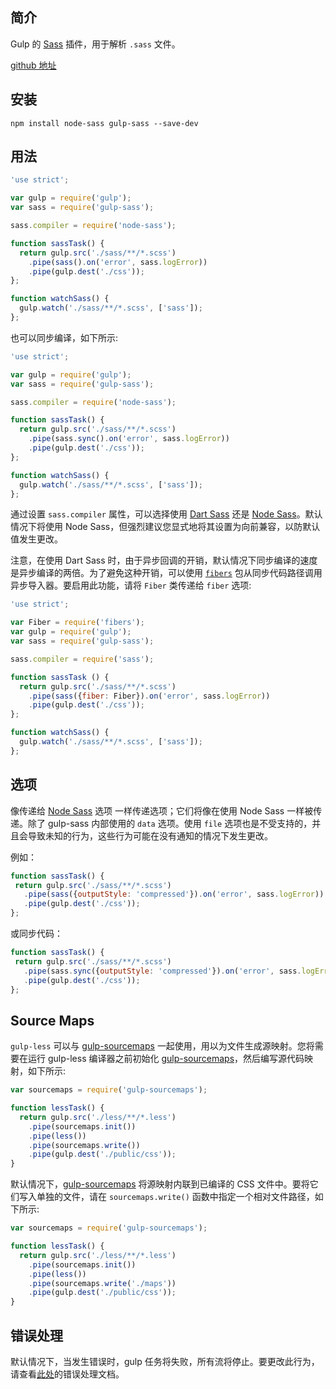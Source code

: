 ## 简介

Gulp 的 [Sass](https://www.sass.hk/) 插件，用于解析 `.sass` 文件。

[github 地址](https://github.com/dlmanning/gulp-sass)

## 安装

```
npm install node-sass gulp-sass --save-dev
```

## 用法

```js
'use strict';

var gulp = require('gulp');
var sass = require('gulp-sass');

sass.compiler = require('node-sass');

function sassTask() {
  return gulp.src('./sass/**/*.scss')
    .pipe(sass().on('error', sass.logError))
    .pipe(gulp.dest('./css'));
};

function watchSass() {
  gulp.watch('./sass/**/*.scss', ['sass']);
};
```

也可以同步编译，如下所示:

```js
'use strict';

var gulp = require('gulp');
var sass = require('gulp-sass');

sass.compiler = require('node-sass');

function sassTask() {
  return gulp.src('./sass/**/*.scss')
    .pipe(sass.sync().on('error', sass.logError))
    .pipe(gulp.dest('./css'));
};

function watchSass() {
  gulp.watch('./sass/**/*.scss', ['sass']);
};
```

通过设置 `sass.compiler` 属性，可以选择使用 [Dart Sass](http://sass-lang.com/dart-sass) 还是 [Node Sass](https://github.com/sass/node-sass)。默认情况下将使用 Node Sass，但强烈建议您显式地将其设置为向前兼容，以防默认值发生更改。

注意，在使用 Dart Sass 时，由于异步回调的开销，默认情况下同步编译的速度是异步编译的两倍。为了避免这种开销，可以使用  [`fibers`](https://www.npmjs.com/package/fibers) 包从同步代码路径调用异步导入器。要启用此功能，请将 `Fiber` 类传递给 `fiber` 选项:

```js
'use strict';

var Fiber = require('fibers');
var gulp = require('gulp');
var sass = require('gulp-sass');

sass.compiler = require('sass');

function sassTask () {
  return gulp.src('./sass/**/*.scss')
    .pipe(sass({fiber: Fiber}).on('error', sass.logError))
    .pipe(gulp.dest('./css'));
};

function watchSass() {
  gulp.watch('./sass/**/*.scss', ['sass']);
};
```

## 选项

像传递给 [Node Sass](https://github.com/sass/node-sass#options) 选项 一样传递选项；它们将像在使用 Node Sass 一样被传递。除了 gulp-sass 内部使用的 `data` 选项。使用 `file` 选项也是不受支持的，并且会导致未知的行为，这些行为可能在没有通知的情况下发生更改。

例如：

```js
function sassTask() {
 return gulp.src('./sass/**/*.scss')
   .pipe(sass({outputStyle: 'compressed'}).on('error', sass.logError))
   .pipe(gulp.dest('./css'));
};
```

或同步代码：

```js
function sassTask() {
 return gulp.src('./sass/**/*.scss')
   .pipe(sass.sync({outputStyle: 'compressed'}).on('error', sass.logError))
   .pipe(gulp.dest('./css'));
};
```

## Source Maps

`gulp-less` 可以与 [gulp-sourcemaps](/cha-jian/gulp-sourcemaps.md) 一起使用，用以为文件生成源映射。您将需要在运行 gulp-less 编译器之前初始化 [gulp-sourcemaps](/cha-jian/gulp-sourcemaps.md)，然后编写源代码映射，如下所示:

```js
var sourcemaps = require('gulp-sourcemaps');

function lessTask() {
  return gulp.src('./less/**/*.less')
    .pipe(sourcemaps.init())
    .pipe(less())
    .pipe(sourcemaps.write())
    .pipe(gulp.dest('./public/css'));
}
```

默认情况下，[gulp-sourcemaps](/cha-jian/gulp-sourcemaps.md) 将源映射内联到已编译的 CSS 文件中。要将它们写入单独的文件，请在 `sourcemaps.write()` 函数中指定一个相对文件路径，如下所示:

```js
var sourcemaps = require('gulp-sourcemaps');

function lessTask() {
  return gulp.src('./less/**/*.less')
    .pipe(sourcemaps.init())
    .pipe(less())
    .pipe(sourcemaps.write('./maps'))
    .pipe(gulp.dest('./public/css'));
}
```

## 错误处理

默认情况下，当发生错误时，gulp 任务将失败，所有流将停止。要更改此行为，请查看[此处](https://github.com/gulpjs/gulp/blob/master/docs/recipes/combining-streams-to-handle-errors.md)的错误处理文档。

